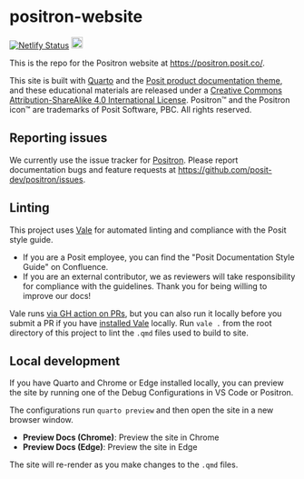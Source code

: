 # positron-website

[![Netlify Status](https://api.netlify.com/api/v1/badges/2567d399-328e-4f0f-9784-c14cbe238fb7/deploy-status)](https://app.netlify.com/sites/positron-posit-co/deploys)
<a rel="license" href="http://creativecommons.org/licenses/by-sa/4.0/"><img alt="Creative Commons License" style="border-width:0" src="https://i.creativecommons.org/l/by-sa/4.0/88x31.png" height = 20 /></a>

This is the repo for the Positron website at <https://positron.posit.co/>. 

This site is built with [Quarto](https://quarto.org/) and the [Posit product documentation theme](https://github.com/posit-dev/product-doc-theme), and these educational materials are released under a [Creative Commons Attribution-ShareAlike 4.0 International License](https://creativecommons.org/licenses/by-sa/4.0/). Positron™ and the Positron icon™ are trademarks of Posit Software, PBC. All rights reserved.

## Reporting issues

We currently use the issue tracker for [Positron](https://github.com/posit-dev/positron). Please report documentation bugs and feature requests at <https://github.com/posit-dev/positron/issues>.

## Linting

This project uses [Vale](https://vale.sh/docs/) for automated linting and compliance with the Posit style guide. 

- If you are a Posit employee, you can find the "Posit Documentation Style Guide" on Confluence.
- If you are an external contributor, we as reviewers will take responsibility for compliance with the guidelines. Thank you for being willing to improve our docs!

Vale runs [via GH action on PRs](https://github.com/posit-dev/positron-website/actions/workflows/lint.yml), but you can also run it locally before you submit a PR if you have [installed Vale](https://vale.sh/docs/vale-cli/installation/) locally. Run `vale .` from the root directory of this project to lint the `.qmd` files used to build to site.

## Local development

If you have Quarto and Chrome or Edge installed locally, you can preview the site by running one of the Debug Configurations in VS Code or Positron.

The configurations run `quarto preview` and then open the site in a new browser window.
- **Preview Docs (Chrome)**: Preview the site in Chrome
- **Preview Docs (Edge)**: Preview the site in Edge

The site will re-render as you make changes to the `.qmd` files.
